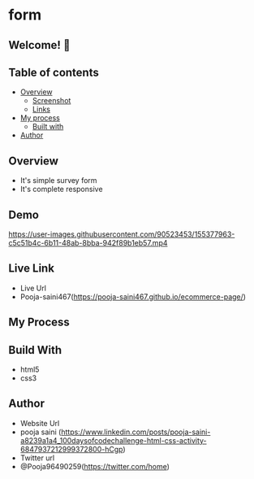 # form

## Welcome! 👋

## Table of contents

- [Overview](#overview)
  - [Screenshot](#screenshot)
  - [Links](#links)
- [My process](#my-process)
  - [Built with](#built-with)
- [Author](#author)

## Overview 
- It's simple survey form
- It's complete responsive



## Demo

 
https://user-images.githubusercontent.com/90523453/155377963-c5c51b4c-6b11-48ab-8bba-942f89b1eb57.mp4




## Live Link
- Live Url
- Pooja-saini467(https://pooja-saini467.github.io/ecommerce-page/)


## My Process
## Build With
- html5
- css3

## Author
- Website Url
- pooja saini (https://www.linkedin.com/posts/pooja-saini-a8239a1a4_100daysofcodechallenge-html-css-activity-6847937212999372800-hCgp)
- Twitter url
- @Pooja96490259(https://twitter.com/home)

